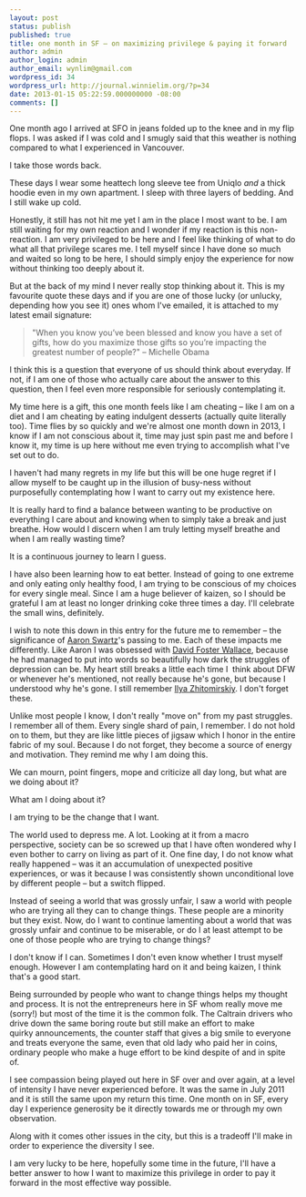 ```yaml
---
layout: post
status: publish
published: true
title: one month in SF – on maximizing privilege & paying it forward
author: admin
author_login: admin
author_email: wynlim@gmail.com
wordpress_id: 34
wordpress_url: http://journal.winnielim.org/?p=34
date: 2013-01-15 05:22:59.000000000 -08:00
comments: []
---
```

One month ago I arrived at SFO in jeans folded up to the knee and in my flip flops. I was asked if I was cold and I smugly said that this weather is nothing compared to what I experienced in Vancouver.

I take those words back.

These days I wear some heattech long sleeve tee from Uniqlo *and* a thick hoodie even in my own apartment. I sleep with three layers of bedding. And I still wake up cold.

Honestly, it still has not hit me yet I am in the place I most want to be. I am still waiting for my own reaction and I wonder if my reaction is this non-reaction. I am very privileged to be here and I feel like thinking of what to do what all that privilege scares me. I tell myself since I have done so much and waited so long to be here, I should simply enjoy the experience for now without thinking too deeply about it.

But at the back of my mind I never really stop thinking about it. This is my favourite quote these days and if you are one of those lucky (or unlucky, depending how you see it) ones whom I've emailed, it is attached to my latest email signature:
<blockquote>"When you know you’ve been blessed and know you have a set of gifts, how do you maximize those gifts so you’re impacting the greatest number of people?" – Michelle Obama</blockquote>
I think this is a question that everyone of us should think about everyday. If not, if I am one of those who actually care about the answer to this question, then I feel even more responsible for seriously contemplating it.

My time here is a gift, this one month feels like I am cheating – like I am on a diet and I am cheating by eating indulgent desserts (actually quite literally too). Time flies by so quickly and we're almost one month down in 2013, I know if I am not conscious about it, time may just spin past me and before I know it, my time is up here without me even trying to accomplish what I've set out to do.

I haven't had many regrets in my life but this will be one huge regret if I allow myself to be caught up in the illusion of busy-ness without purposefully contemplating how I want to carry out my existence here.

It is really hard to find a balance between wanting to be productive on everything I care about and knowing when to simply take a break and just breathe. How would I discern when I am truly letting myself breathe and when I am really wasting time?

It is a continuous journey to learn I guess.

I have also been learning how to eat better. Instead of going to one extreme and only eating only healthy food, I am trying to be conscious of my choices for every single meal. Since I am a huge believer of kaizen, so I should be grateful I am at least no longer drinking coke three times a day. I'll celebrate the small wins, definitely.

I wish to note this down in this entry for the future me to remember – the significance of <a href="http://en.wikipedia.org/wiki/Aaron_Swartz">Aaron Swartz</a>'s passing to me. Each of these impacts me differently. Like Aaron I was obsessed with <a href="http://en.wikipedia.org/wiki/David_Foster_Wallace">David Foster Wallace</a>, because he had managed to put into words so beautifully how dark the struggles of depression can be. My heart still breaks a little each time I  think about DFW or whenever he's mentioned, not really because he's gone, but because I understood why he's gone. I still remember <a href="http://en.wikipedia.org/wiki/Ilya_Zhitomirskiy">Ilya Zhitomirskiy</a>. I don't forget these.

Unlike most people I know, I don't really "move on" from my past struggles. I remember all of them. Every single shard of pain, I remember. I do not hold on to them, but they are like little pieces of jigsaw which I honor in the entire fabric of my soul. Because I do not forget, they become a source of energy and motivation. They remind me why I am doing this.

We can mourn, point fingers, mope and criticize all day long, but what are we doing about it?

What am I doing about it?

I am trying to be the change that I want.

The world used to depress me. A lot. Looking at it from a macro perspective, society can be so screwed up that I have often wondered why I even bother to carry on living as part of it. One fine day, I do not know what really happened – was it an accumulation of unexpected positive experiences, or was it because I was consistently shown unconditional love by different people – but a switch flipped.

Instead of seeing a world that was grossly unfair, I saw a world with people who are trying all they can to change things. These people are a minority but they exist. Now, do I want to continue lamenting about a world that was grossly unfair and continue to be miserable, or do I at least attempt to be one of those people who are trying to change things?

I don't know if I can. Sometimes I don't even know whether I trust myself enough. However I am contemplating hard on it and being kaizen, I think that's a good start.

Being surrounded by people who want to change things helps my thought and process. It is not the entrepreneurs here in SF whom really move me (sorry!) but most of the time it is the common folk. The Caltrain drivers who drive down the same boring route but still make an effort to make quirky announcements, the counter staff that gives a big smile to everyone and treats everyone the same, even that old lady who paid her in coins, ordinary people who make a huge effort to be kind despite of and in spite of.

I see compassion being played out here in SF over and over again, at a level of intensity I have never experienced before. It was the same in July 2011 and it is still the same upon my return this time. One month on in SF, every day I experience generosity be it directly towards me or through my own observation.

Along with it comes other issues in the city, but this is a tradeoff I'll make in order to experience the diversity I see.

I am very lucky to be here, hopefully some time in the future, I'll have a better answer to how I want to maximize this privilege in order to pay it forward in the most effective way possible.
